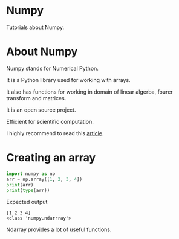 # Numpy
Tutorials about Numpy.

<h1>About Numpy</h1>
Numpy stands for Numerical Python.

It is a Python library used for working with arrays.

It also has functions for working in domain of linear algerba, fourer transform and matrices.

It is an open source project.

Efficient for scientific computation.

I highly recommend to read this <a href="https://betterprogramming.pub/numpy-illustrated-the-visual-guide-to-numpy-3b1d4976de1d">article</a>. 

<h1>Creating an array</h1>

```Python
import numpy as np
arr = np.array([1, 2, 3, 4])
print(arr)
print(type(arr))
```

Expected output

```
[1 2 3 4]
<class 'numpy.ndarrray'>
```

Ndarray provides a lot of useful functions.

